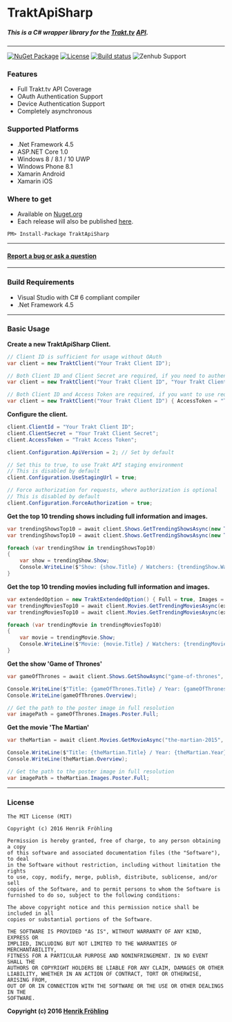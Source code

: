 TraktApiSharp
===
##### This is a C# wrapper library for the [Trakt.tv](https://trakt.tv/) [API](http://docs.trakt.apiary.io/#).
---
[![NuGet Package](https://img.shields.io/badge/NuGet-v0.2.0-brightgreen.svg?style=flat)](https://www.nuget.org/packages/TraktApiSharp)
[![License](https://img.shields.io/badge/License-MIT-blue.svg?style=flat)](https://opensource.org/licenses/MIT)
[![Build status](https://ci.appveyor.com/api/projects/status/03n3og01n67yef7n?svg=true&passingText=dev%20-%20passing)](https://ci.appveyor.com/project/henrikfroehling/traktapisharp)
![Zenhub Support](https://raw.githubusercontent.com/ZenHubIO/support/master/zenhub-badge.png)

### Features
- Full Trakt.tv API Coverage
- OAuth Authentication Support
- Device Authentication Support
- Completely asynchronous

### Supported Platforms
- .Net Framework 4.5
- ASP.NET Core 1.0
- Windows 8 / 8.1 / 10 UWP
- Windows Phone 8.1
- Xamarin Android
- Xamarin iOS

### Where to get
- Available on [Nuget.org](https://www.nuget.org/packages/TraktApiSharp)
- Each release will also be published [here](https://github.com/henrikfroehling/TraktApiSharp/releases).
```
PM> Install-Package TraktApiSharp
```

---
#### [Report a bug or ask a question](https://github.com/henrikfroehling/TraktApiSharp/issues)

---
### Build Requirements
- Visual Studio with C# 6 compliant compiler
- .Net Framework 4.5

---
### Basic Usage
**Create a new TraktApiSharp Client.**
```csharp
// Client ID is sufficient for usage without OAuth
var client = new TraktClient("Your Trakt Client ID");

// Both Client ID and Client Secret are required, if you need to authenticate your application
var client = new TraktClient("Your Trakt Client ID", "Your Trakt Client Secret");

// Both Client ID and Access Token are required, if you want to use requests, that require authorization
var client = new TraktClient("Your Trakt Client ID") { AccessToken = "Trakt Access Token" };
```

**Configure the client.**
```csharp
client.ClientId = "Your Trakt Client ID";
client.ClientSecret = "Your Trakt Client Secret";
client.AccessToken = "Trakt Access Token";

client.Configuration.ApiVersion = 2; // Set by default

// Set this to true, to use Trakt API staging environment
// This is disabled by default
client.Configuration.UseStagingUrl = true;

// Force authorization for requests, where authorization is optional
// This is disabled by default
client.Configuration.ForceAuthorization = true;
```

**Get the top 10 trending shows including full information and images.**
```csharp
var trendingShowsTop10 = await client.Shows.GetTrendingShowsAsync(new TraktExtendedOption().SetFull().SetImages(), null, 10);
var trendingShowsTop10 = await client.Shows.GetTrendingShowsAsync(new TraktExtendedOption() { Full = true, Images = true }, 1, 10);

foreach (var trendingShow in trendingShowsTop10)
{
    var show = trendingShow.Show;
    Console.WriteLine($"Show: {show.Title} / Watchers: {trendingShow.Watchers}");
}
```

**Get the top 10 trending movies including full information and images.**
```csharp
var extendedOption = new TraktExtendedOption() { Full = true, Images = true };
var trendingMoviesTop10 = await client.Movies.GetTrendingMoviesAsync(extendedOption, null, 10);
var trendingMoviesTop10 = await client.Movies.GetTrendingMoviesAsync(extendedOption, 1, 10);

foreach (var trendingMovie in trendingMoviesTop10)
{
    var movie = trendingMovie.Show;
    Console.WriteLine($"Movie: {movie.Title} / Watchers: {trendingMovie.Watchers}");
}
```

**Get the show 'Game of Thrones'**
```csharp
var gameOfThrones = await client.Shows.GetShowAsync("game-of-thrones", new TraktExtendedOption().SetFull().SetImages());

Console.WriteLine($"Title: {gameOfThrones.Title} / Year: {gameOfThrones.Year}");
Console.WriteLine(gameOfThrones.Overview);

// Get the path to the poster image in full resolution
var imagePath = gameOfThrones.Images.Poster.Full;
```

**Get the movie 'The Martian'**
```csharp
var theMartian = await client.Movies.GetMovieAsync("the-martian-2015", new TraktExtendedOption().SetFull().SetImages());

Console.WriteLine($"Title: {theMartian.Title} / Year: {theMartian.Year}");
Console.WriteLine(theMartian.Overview);

// Get the path to the poster image in full resolution
var imagePath = theMartian.Images.Poster.Full;
```

---
### License
```
The MIT License (MIT)

Copyright (c) 2016 Henrik Fröhling

Permission is hereby granted, free of charge, to any person obtaining a copy
of this software and associated documentation files (the "Software"), to deal
in the Software without restriction, including without limitation the rights
to use, copy, modify, merge, publish, distribute, sublicense, and/or sell
copies of the Software, and to permit persons to whom the Software is
furnished to do so, subject to the following conditions:

The above copyright notice and this permission notice shall be included in all
copies or substantial portions of the Software.

THE SOFTWARE IS PROVIDED "AS IS", WITHOUT WARRANTY OF ANY KIND, EXPRESS OR
IMPLIED, INCLUDING BUT NOT LIMITED TO THE WARRANTIES OF MERCHANTABILITY,
FITNESS FOR A PARTICULAR PURPOSE AND NONINFRINGEMENT. IN NO EVENT SHALL THE
AUTHORS OR COPYRIGHT HOLDERS BE LIABLE FOR ANY CLAIM, DAMAGES OR OTHER
LIABILITY, WHETHER IN AN ACTION OF CONTRACT, TORT OR OTHERWISE, ARISING FROM,
OUT OF OR IN CONNECTION WITH THE SOFTWARE OR THE USE OR OTHER DEALINGS IN THE
SOFTWARE.
```

**Copyright (c) 2016 [Henrik Fröhling](mailto:henrik.froehling+traktapisharp@gmail.com?subject=TraktApiSharp)**
